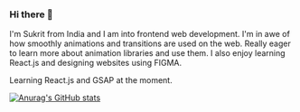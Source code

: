 ### Hi there 👋

I'm Sukrit from India and I am into frontend web development. I'm in awe of how smoothly animations and transitions are used on the web. Really eager to learn more about animation libraries and use them. I also enjoy learning React.js and designing websites using FIGMA.

Learning React.js and GSAP at the moment.

[![Anurag's GitHub stats](https://github-readme-stats.vercel.app/api?username=Sukrittt)](https://github.com/anuraghazra/github-readme-stats)
